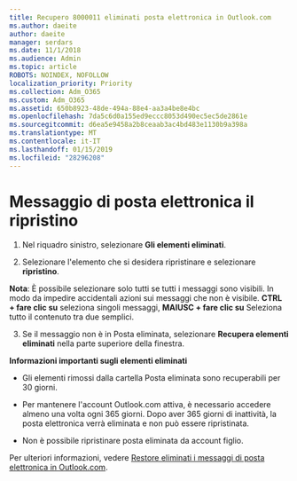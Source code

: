 ```yaml
---
title: Recupero 8000011 eliminati posta elettronica in Outlook.com
ms.author: daeite
author: daeite
manager: serdars
ms.date: 11/1/2018
ms.audience: Admin
ms.topic: article
ROBOTS: NOINDEX, NOFOLLOW
localization_priority: Priority
ms.collection: Adm_O365
ms.custom: Adm_O365
ms.assetid: 650b8923-48de-494a-88e4-aa3a4be8e4bc
ms.openlocfilehash: 7da5c6d0a155ed9eccc8053d490ec5ec5de2861e
ms.sourcegitcommit: d6ea5e9458a2b8ceaab3ac4bd483e1130b9a398a
ms.translationtype: MT
ms.contentlocale: it-IT
ms.lasthandoff: 01/15/2019
ms.locfileid: "28296208"
---
```

# <a name="recover-deleted-email"></a>Messaggio di posta elettronica il ripristino

1. Nel riquadro sinistro, selezionare **Gli elementi eliminati**. 
    
2. Selezionare l'elemento che si desidera ripristinare e selezionare **ripristino**. 
  
 **Nota**: È possibile selezionare solo tutti se tutti i messaggi sono visibili. In modo da impedire accidentali azioni sui messaggi che non è visibile. **CTRL + fare clic su** seleziona singoli messaggi, **MAIUSC + fare clic su** Seleziona tutto il contenuto tra due semplici. 
    
3. Se il messaggio non è in Posta eliminata, selezionare **Recupera elementi eliminati** nella parte superiore della finestra. 
    
 **Informazioni importanti sugli elementi eliminati**
  
- Gli elementi rimossi dalla cartella Posta eliminata sono recuperabili per 30 giorni.
    
- Per mantenere l'account Outlook.com attiva, è necessario accedere almeno una volta ogni 365 giorni. Dopo aver 365 giorni di inattività, la posta elettronica verrà eliminata e non può essere ripristinata.
    
- Non è possibile ripristinare posta eliminata da account figlio.
    
Per ulteriori informazioni, vedere [Restore eliminati i messaggi di posta elettronica in Outlook.com](https://go.microsoft.com/fwlink/p/?linkid=873117).
  

